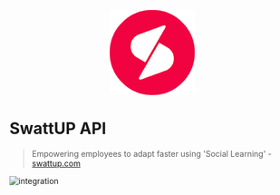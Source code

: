 <p align="center">
  <a href="https://swattup.com/">
    <img src="./design/logo.webp?raw=true" width="150"/>
  </a>
</p>

# SwattUP API

> Empowering employees to adapt faster using 'Social Learning' - [swattup.com](https://swattup.com/)

![integration](https://github.com/cookietaker/swattup-api/workflows/integration/badge.svg)
